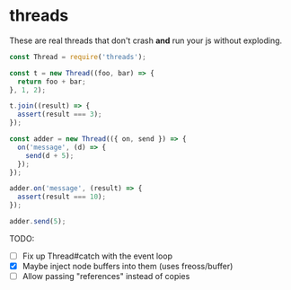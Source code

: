 # threads

These are real threads that don't crash **and** run your js without exploding.

```javascript
const Thread = require('threads');

const t = new Thread((foo, bar) => {
  return foo + bar;
}, 1, 2);

t.join((result) => {
  assert(result === 3);
});
```

```javascript
const adder = new Thread(({ on, send }) => {
  on('message', (d) => {
    send(d + 5);
  });
});

adder.on('message', (result) => {
  assert(result === 10);
});

adder.send(5);
```

TODO:
- [ ] Fix up Thread#catch with the event loop
- [x] Maybe inject node buffers into them (uses freoss/buffer)
- [ ] Allow passing "references" instead of copies
